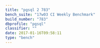```yaml
---
title: "pgsql 2 783"
bench_suite: "17w03 CI Weekly Benchmark"
build_number: "783"
dbprofile: "pgsql"
classifier: ""
date: 2017-01-16T09:58:11
type: "bench"
---
```


